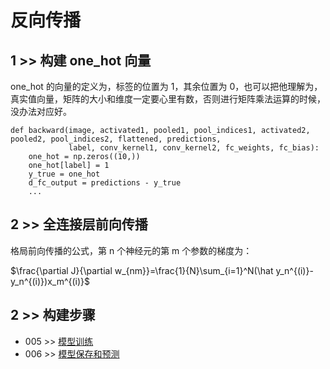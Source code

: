 # 反向传播

## 1 >> 构建 one_hot 向量

one_hot 的向量的定义为，标签的位置为 1，其余位置为 0，也可以把他理解为，真实值向量，矩阵的大小和维度一定要心里有数，否则进行矩阵乘法运算的时候，没办法对应好。

```
def backward(image, activated1, pooled1, pool_indices1, activated2, pooled2, pool_indices2, flattened, predictions,
             label, conv_kernel1, conv_kernel2, fc_weights, fc_bias):
    one_hot = np.zeros((10,))
    one_hot[label] = 1
    y_true = one_hot
    d_fc_output = predictions - y_true
    ...
```

## 2 >> 全连接层前向传播

格局前向传播的公式，第 n 个神经元的第 m 个参数的梯度为：

$\frac{\partial J}{\partial w_{nm}}=\frac{1}{N}\sum_{i=1}^N(\hat y_n^{(i)}-y_n^{(i)})x_m^{(i)}$

## 2 >> 构建步骤

- 005 >> [模型训练](https://github.com/fangqing408/00-MNIST/blob/master/recognition/005.md)
- 006 >> [模型保存和预测](https://github.com/fangqing408/00-MNIST/blob/master/recognition/006.md)

